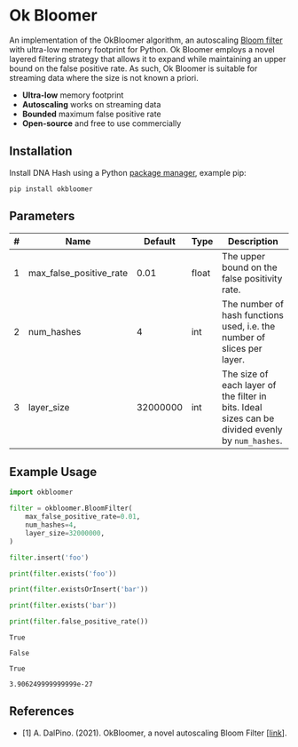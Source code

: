 # Ok Bloomer
An implementation of the OkBloomer algorithm, an autoscaling [Bloom filter](https://en.wikipedia.org/wiki/Bloom_filter) with ultra-low memory footprint for Python. Ok Bloomer employs a novel layered filtering strategy that allows it to expand while maintaining an upper bound on the false positive rate. As such, Ok Bloomer is suitable for streaming data where the size is not known a priori.

- **Ultra-low** memory footprint
- **Autoscaling** works on streaming data
- **Bounded** maximum false positive rate
- **Open-source** and free to use commercially

## Installation
Install DNA Hash using a Python [package manager](https://packaging.python.org/en/latest/tutorials/installing-packages/), example pip:

```
pip install okbloomer
```

## Parameters
| # | Name | Default | Type | Description |
|---|---|---|---|---|
| 1 | max_false_positive_rate | 0.01 | float | The upper bound on the false positivity rate. |
| 2 | num_hashes | 4 | int | The number of hash functions used, i.e. the number of slices per layer. |
| 3 | layer_size | 32000000 | int | The size of each layer of the filter in bits. Ideal sizes can be divided evenly by `num_hashes`.|

## Example Usage

```python
import okbloomer

filter = okbloomer.BloomFilter(
    max_false_positive_rate=0.01,
    num_hashes=4,
    layer_size=32000000,
)

filter.insert('foo')

print(filter.exists('foo'))

print(filter.existsOrInsert('bar'))

print(filter.exists('bar'))

print(filter.false_positive_rate())
```

```
True 

False

True

3.906249999999999e-27
```

## References
- [1] A. DalPino. (2021). OkBloomer, a novel autoscaling Bloom Filter [[link](https://github.com/andrewdalpino/OkBloomer)].
